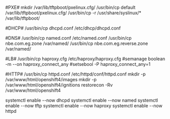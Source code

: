 #PXE#
mkdir /var/lib/tftpboot/pxelinux.cfg/
/usr/bin/cp default /var/lib/tftpboot/pxelinux.cfg/
/usr/bin/cp -r /usr/share/syslinux/* /var/lib/tftpboot/

#DHCP#
/usr/bin/cp dhcpd.conf /etc/dhcp/dhcpd.conf

#DNS#
/usr/bin/cp named.conf /etc/named.conf
/usr/bin/cp nbe.com.eg.zone /var/named/
/usr/bin/cp nbe.com.eg.reverse.zone /var/named/

#LB#
/usr/bin/cp haproxy.cfg /etc/haproxy/haproxy.cfg
#semanage boolean -m --on haproxy_connect_any
#setsebool -P haproxy_connect_any=1


#HTTP#
/usr/bin/cp httpd.conf /etc/httpd/conf/httpd.conf
mkdir -p /var/www/html/openshift4/images
mkdir -p /var/www/html/openshift4/ignitions
restorecon -Rv /var/www/html/openshift4

systemctl enable --now dhcpd 
systemctl enable --now named
systemctl enable --now tftp
systemctl enable --now haproxy 
systemctl enable --now httpd
